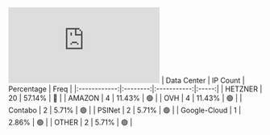 ![Diagramm](https://github.com/obajay/StateSync-snapshots/blob/main/Projects/Dora/1/README.md)
| Data Center | IP Count | Percentage | Freq |
|:------------:|:--------:|:-----------:|:-----:|
| HETZNER | 20 | 57.14% | 🔴 |
| AMAZON | 4 | 11.43% | 🟢 |
| OVH | 4 | 11.43% | 🟢 |
| Contabo | 2 | 5.71% | 🟢 |
| PSINet | 2 | 5.71% | 🟢 |
| Google-Cloud | 1 | 2.86% | 🟢 |
| OTHER | 2 | 5.71% | 🟢 |